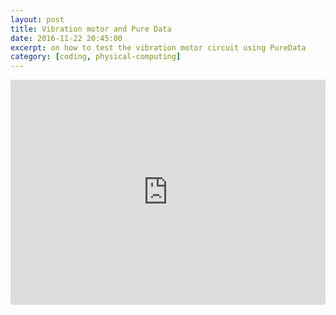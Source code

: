 ```yaml
---
layout: post
title: Vibration motor and Pure Data
date: 2016-11-22 20:45:00
excerpt: on how to test the vibration motor circuit using PureData
category: [coding, physical-computing]
---
```


<iframe width="100%" height="360" src="https://www.youtube.com/embed/w8enRchRqAU" frameborder="0" allowfullscreen></iframe>

